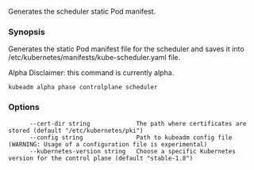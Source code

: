 Generates the scheduler static Pod manifest.

### Synopsis


Generates the static Pod manifest file for the scheduler and saves it into /etc/kubernetes/manifests/kube-scheduler.yaml file. 

Alpha Disclaimer: this command is currently alpha.

```
kubeadm alpha phase controlplane scheduler
```

### Options

```
      --cert-dir string             The path where certificates are stored (default "/etc/kubernetes/pki")
      --config string               Path to kubeadm config file (WARNING: Usage of a configuration file is experimental)
      --kubernetes-version string   Choose a specific Kubernetes version for the control plane (default "stable-1.8")
```

